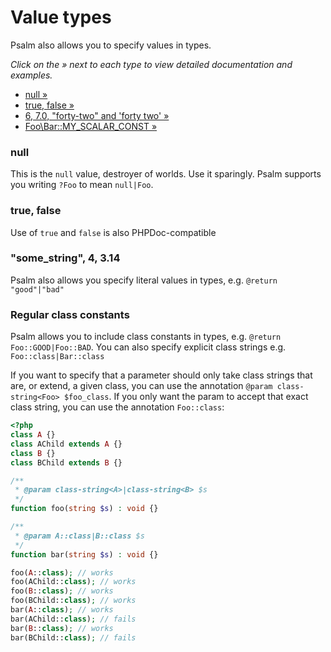 # Value types

Psalm also allows you to specify values in types.

_Click on the &raquo; next to each type to view detailed documentation and examples._

- [null &raquo;](#null)
- [true, false &raquo;](#true-false)
- [6, 7.0, "forty-two" and 'forty two' &raquo;](#some_string-4-314)
- [Foo\Bar::MY_SCALAR_CONST &raquo;](#regular-class-constants)

### null

This is the `null` value, destroyer of worlds. Use it sparingly. Psalm supports you writing `?Foo` to mean `null|Foo`.

### true, false

Use of `true` and `false` is also PHPDoc-compatible

### "some_string", 4, 3.14

Psalm also allows you specify literal values in types, e.g. `@return "good"|"bad"`

### Regular class constants

Psalm allows you to include class constants in types, e.g. `@return Foo::GOOD|Foo::BAD`. You can also specify explicit class strings e.g. `Foo::class|Bar::class`

If you want to specify that a parameter should only take class strings that are, or extend, a given class, you can use the annotation `@param class-string<Foo> $foo_class`. If you only want the param to accept that exact class string, you can use the annotation `Foo::class`:

```php
<?php
class A {}
class AChild extends A {}
class B {}
class BChild extends B {}

/**
 * @param class-string<A>|class-string<B> $s
 */
function foo(string $s) : void {}

/**
 * @param A::class|B::class $s
 */
function bar(string $s) : void {}

foo(A::class); // works
foo(AChild::class); // works
foo(B::class); // works
foo(BChild::class); // works
bar(A::class); // works
bar(AChild::class); // fails
bar(B::class); // works
bar(BChild::class); // fails
```
